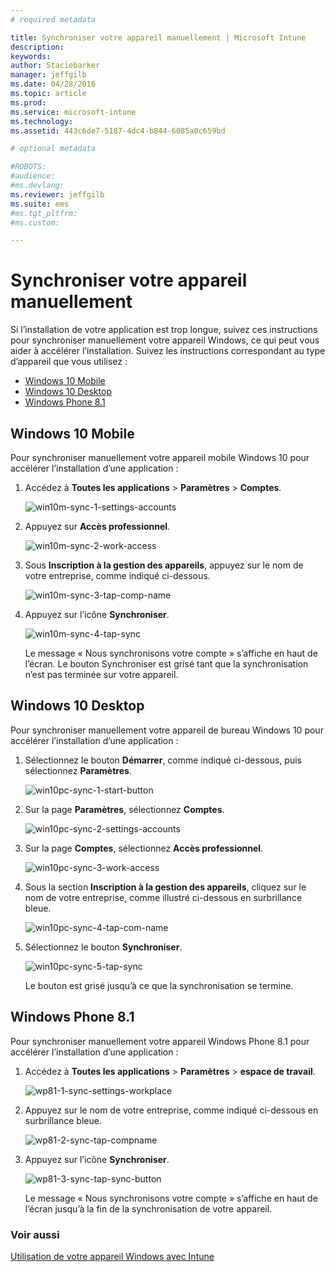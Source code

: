 ```yaml
---
# required metadata

title: Synchroniser votre appareil manuellement | Microsoft Intune
description:
keywords:
author: Staciebarker
manager: jeffgilb
ms.date: 04/28/2016
ms.topic: article
ms.prod:
ms.service: microsoft-intune
ms.technology:
ms.assetid: 443c6de7-5187-4dc4-b844-6085a0c659bd

# optional metadata

#ROBOTS:
#audience:
#ms.devlang:
ms.reviewer: jeffgilb
ms.suite: ems
#ms.tgt_pltfrm:
#ms.custom:

---
```



# Synchroniser votre appareil manuellement
Si l’installation de votre application est trop longue, suivez ces instructions pour synchroniser manuellement votre appareil Windows, ce qui peut vous aider à accélérer l’installation. Suivez les instructions correspondant au type d’appareil que vous utilisez :

* [Windows 10 Mobile](#windows-10-mobile)
* [Windows 10 Desktop](#windows-10-desktop)
* [Windows Phone 8.1](#windows-phone-8-1)


## Windows 10 Mobile
Pour synchroniser manuellement votre appareil mobile Windows 10 pour accélérer l’installation d’une application :

1. Accédez à **Toutes les applications** > **Paramètres** > **Comptes**.

    ![win10m-sync-1-settings-accounts](./media/win10m-sync-1-settings-accounts.png)
    
2. Appuyez sur **Accès professionnel**.

    ![win10m-sync-2-work-access](./media/win10m-sync-2-work-access.png)
    
3. Sous **Inscription à la gestion des appareils**, appuyez sur le nom de votre entreprise, comme indiqué ci-dessous.

    ![win10m-sync-3-tap-comp-name](./media/win10m-sync-3-tap-comp-name.png)
    
4. Appuyez sur l’icône **Synchroniser**.

    ![win10m-sync-4-tap-sync](./media/win10m-sync-4-tap-sync.png)
    
    Le message « Nous synchronisons votre compte » s’affiche en haut de l’écran. Le bouton Synchroniser est grisé tant que la synchronisation n’est pas terminée sur votre appareil.

## Windows 10 Desktop
Pour synchroniser manuellement votre appareil de bureau Windows 10 pour accélérer l’installation d’une application :

1. Sélectionnez le bouton **Démarrer**, comme indiqué ci-dessous, puis sélectionnez **Paramètres**.

    ![win10pc-sync-1-start-button](./media/win10pc-sync-1-start-button.png)
    
2. Sur la page **Paramètres**, sélectionnez **Comptes**.
 
    ![win10pc-sync-2-settings-accounts](./media/win10pc-sync-2-settings-accounts.png)
    
3. Sur la page **Comptes**, sélectionnez **Accès professionnel**.
    
    ![win10pc-sync-3-work-access](./media/win10pc-sync-3-work-access.png)
    
4. Sous la section **Inscription à la gestion des appareils**, cliquez sur le nom de votre entreprise, comme illustré ci-dessous en surbrillance bleue.
    
    ![win10pc-sync-4-tap-com-name](./media/win10pc-sync-4-tap-com-name.png)
   
5. Sélectionnez le bouton **Synchroniser**.
    
    ![win10pc-sync-5-tap-sync](./media/win10pc-sync-5-tap-sync.png)
   
   Le bouton est grisé jusqu’à ce que la synchronisation se termine.

## Windows Phone 8.1
Pour synchroniser manuellement votre appareil Windows Phone 8.1 pour accélérer l’installation d’une application :

1. Accédez à **Toutes les applications** > **Paramètres** > **espace de travail**.

    ![wp81-1-sync-settings-workplace](./media/wp81-1-sync-settings-workplace.png)
    
2. Appuyez sur le nom de votre entreprise, comme indiqué ci-dessous en surbrillance bleue.

    ![wp81-2-sync-tap-compname](./media/wp81-2-sync-tap-compname.png)
   
3. Appuyez sur l’icône **Synchroniser**.

    ![wp81-3-sync-tap-sync-button](./media/wp81-3-sync-tap-sync-button.png)
    
   Le message « Nous synchronisons votre compte » s’affiche en haut de l’écran jusqu’à la fin de la synchronisation de votre appareil.


### Voir aussi
[Utilisation de votre appareil Windows avec Intune](using-your-windows-device-with-intune.md)


<!--HONumber=May16_HO1-->



